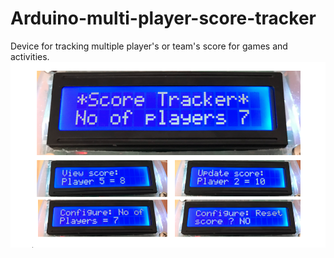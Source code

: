 # Arduino-multi-player-score-tracker
Device for tracking multiple player's or team's score for games and activities.
![Main Image](images/Main_Image.png)

